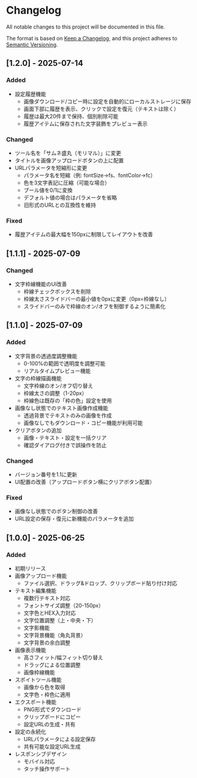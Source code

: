 # Changelog

All notable changes to this project will be documented in this file.

The format is based on [Keep a Changelog](https://keepachangelog.com/en/1.0.0/),
and this project adheres to [Semantic Versioning](https://semver.org/spec/v2.0.0.html).

## [1.2.0] - 2025-07-14

### Added
- 設定履歴機能
  - 画像ダウンロード/コピー時に設定を自動的にローカルストレージに保存
  - 画面下部に履歴を表示、クリックで設定を復元（テキストは除く）
  - 履歴は最大20件まで保持、個別削除可能
  - 履歴アイテムに保存された文字装飾をプレビュー表示

### Changed
- ツール名を「サムネ盛丸（モリマル）」に変更
- タイトルを画像アップロードボタンの上に配置
- URLパラメータを短縮形に変更
  - パラメータ名を短縮（例: fontSize→fs、fontColor→fc）
  - 色を3文字表記に圧縮（可能な場合）
  - ブール値を0/1に変換
  - デフォルト値の場合はパラメータを省略
  - 旧形式のURLとの互換性を維持

### Fixed
- 履歴アイテムの最大幅を150pxに制限してレイアウトを改善

## [1.1.1] - 2025-07-09

### Changed
- 文字枠線機能のUI改善
  - 枠線チェックボックスを削除
  - 枠線太さスライドバーの最小値を0pxに変更（0px=枠線なし）
  - スライドバーのみで枠線のオン/オフを制御するように簡素化

## [1.1.0] - 2025-07-09

### Added
- 文字背景の透過度調整機能
  - 0-100%の範囲で透明度を調整可能
  - リアルタイムプレビュー機能
- 文字の枠線描画機能
  - 文字枠線のオン/オフ切り替え
  - 枠線太さの調整（1-20px）
  - 枠線色は既存の「枠の色」設定を使用
- 画像なし状態でのテキスト画像作成機能
  - 透過背景でテキストのみの画像を作成
  - 画像なしでもダウンロード・コピー機能が利用可能
- クリアボタンの追加
  - 画像・テキスト・設定を一括クリア
  - 確認ダイアログ付きで誤操作を防止

### Changed
- バージョン番号を1.1に更新
- UI配置の改善（アップロードボタン横にクリアボタン配置）

### Fixed
- 画像なし状態でのボタン制御の改善
- URL設定の保存・復元に新機能のパラメータを追加

## [1.0.0] - 2025-06-25

### Added
- 初期リリース
- 画像アップロード機能
  - ファイル選択、ドラッグ&ドロップ、クリップボード貼り付け対応
- テキスト編集機能
  - 複数行テキスト対応
  - フォントサイズ調整（20-150px）
  - 文字色とHEX入力対応
  - 文字位置調整（上・中央・下）
  - 文字影機能
  - 文字背景機能（角丸背景）
  - 文字背景の余白調整
- 画像表示機能
  - 高さフィット/幅フィット切り替え
  - ドラッグによる位置調整
  - 画像枠線機能
- スポイトツール機能
  - 画像から色を取得
  - 文字色・枠色に適用
- エクスポート機能
  - PNG形式でダウンロード
  - クリップボードにコピー
  - 設定URLの生成・共有
- 設定の永続化
  - URLパラメータによる設定保存
  - 共有可能な設定URL生成
- レスポンシブデザイン
  - モバイル対応
  - タッチ操作サポート